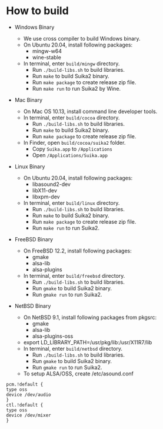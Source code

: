 How to build
============

* Windows Binary
    * We use cross compiler to build Windows binary.
    * On Ubuntu 20.04, install following packages:
        * mingw-w64
        * wine-stable
    * In terminal, enter `build/mingw` directory.
        * Run `./build-libs.sh` to build libraries.
        * Run `make` to build Suika2 binary.
        * Run `make package` to create release zip file.
        * Run `make run` to run Suika2 by Wine.

* Mac Binary
    * On Mac OS 10.13, install command line developer tools.
    * In terminal, enter `build/cocoa` directory.
        * Run `./build-libs.sh` to build libraries.
        * Run `make` to build Suika2 binary.
        * Run `make package` to create release zip file.
    * In Finder, open `build/cocoa/suika2` folder.
        * Copy `Suika.app` to `/Applications`
        * Open `/Applications/Suika.app`

* Linux Binary
    * On Ubuntu 20.04, install following packages:
        * libasound2-dev
        * libX11-dev
        * libxpm-dev
    * In terminal, enter `build/linux` directory.
        * Run `./build-libs.sh` to build libraries.
        * Run `make` to build Suika2 binary.
        * Run `make package` to create release zip file.
        * Run `make run` to run Suika2.

* FreeBSD Binary
    * On FreeBSD 12.2, install following packages:
        * gmake
        * alsa-lib
        * alsa-plugins
    * In terminal, enter `build/freebsd` directory.
        * Run `./build-libs.sh` to build libraries.
        * Run `gmake` to build Suika2 binary.
        * Run `gmake run` to run Suika2.

* NetBSD Binary
    * On NetBSD 9.1, install following packages from pkgsrc:
        * gmake
        * alsa-lib
        * alsa-plugins-oss
    * export LD_LIBRARY_PATH=/usr/pkg/lib:/usr/X11R7/lib
    * In terminal, enter `build/netbsd` directory.
        * Run `./build-libs.sh` to build libraries.
        * Run `gmake` to build Suika2 binary.
        * Run `gmake run` to run Suika2.
    * To setup ALSA/OSS, create /etc/asound.conf
```
pcm.!default {
type oss
device /dev/audio
}
ctl.!default {
type oss
device /dev/mixer
}
```
